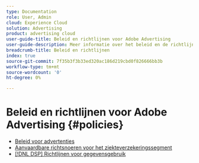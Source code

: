 ```yaml
---
type: Documentation
role: User, Admin
cloud: Experience Cloud
solution: Advertising
product: advertising cloud
user-guide-title: Beleid en richtlijnen voor Adobe Advertising
user-guide-description: Meer informatie over het beleid en de richtlijnen voor DSP en [!DNL Advertising Search, Social, & Commerce].
breadcrumb-title: Beleid en richtlijnen
index: true
source-git-commit: 7f35b3f3b33ed320ac186d219cbd0f826666bb3b
workflow-type: tm+mt
source-wordcount: '0'
ht-degree: 0%

---
```



# Beleid en richtlijnen voor Adobe Advertising {#policies}

+ [Beleid voor advertenties](/help/policies/ad-requirements-policy.md)
+ [Aanvaardbare richtsnoeren voor het ziekteverzekeringssegment](/help/policies/health-segment-guidelines.md)
+ [[!DNL DSP] Richtlijnen voor gegevensgebruik](/help/policies/data-usage-guidelines.md)
